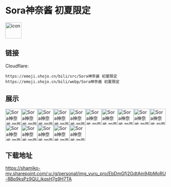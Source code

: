 # Sora神奈酱 初夏限定
<img src="https://emoji.shojo.cn/bili/src/Sora神奈酱 初夏限定/icon.png" width="50" height="50" alt="icon">

## 链接
Cloudflare:
```
https://emoji.shojo.cn/bili/src/Sora神奈酱 初夏限定
https://emoji.shojo.cn/bili/webp/Sora神奈酱 初夏限定
```
## 展示
<img src="https://emoji.shojo.cn/bili/src/Sora神奈酱 初夏限定/Sora神奈酱 初夏限定-无语.png" width="50" height="50" alt="Sora神奈酱 初夏限定-无语"><img src="https://emoji.shojo.cn/bili/src/Sora神奈酱 初夏限定/Sora神奈酱 初夏限定-超凶.png" width="50" height="50" alt="Sora神奈酱 初夏限定-超凶"><img src="https://emoji.shojo.cn/bili/src/Sora神奈酱 初夏限定/Sora神奈酱 初夏限定-投币.png" width="50" height="50" alt="Sora神奈酱 初夏限定-投币"><img src="https://emoji.shojo.cn/bili/src/Sora神奈酱 初夏限定/Sora神奈酱 初夏限定-摸鱼.png" width="50" height="50" alt="Sora神奈酱 初夏限定-摸鱼"><img src="https://emoji.shojo.cn/bili/src/Sora神奈酱 初夏限定/Sora神奈酱 初夏限定-疑问.png" width="50" height="50" alt="Sora神奈酱 初夏限定-疑问"><img src="https://emoji.shojo.cn/bili/src/Sora神奈酱 初夏限定/Sora神奈酱 初夏限定-累了.png" width="50" height="50" alt="Sora神奈酱 初夏限定-累了"><img src="https://emoji.shojo.cn/bili/src/Sora神奈酱 初夏限定/Sora神奈酱 初夏限定-好耶.png" width="50" height="50" alt="Sora神奈酱 初夏限定-好耶"><img src="https://emoji.shojo.cn/bili/src/Sora神奈酱 初夏限定/Sora神奈酱 初夏限定-缓冲.png" width="50" height="50" alt="Sora神奈酱 初夏限定-缓冲"><img src="https://emoji.shojo.cn/bili/src/Sora神奈酱 初夏限定/Sora神奈酱 初夏限定-笔芯.png" width="50" height="50" alt="Sora神奈酱 初夏限定-笔芯"><img src="https://emoji.shojo.cn/bili/src/Sora神奈酱 初夏限定/Sora神奈酱 初夏限定-啊这.png" width="50" height="50" alt="Sora神奈酱 初夏限定-啊这"><img src="https://emoji.shojo.cn/bili/src/Sora神奈酱 初夏限定/Sora神奈酱 初夏限定-BYE.png" width="50" height="50" alt="Sora神奈酱 初夏限定-BYE"><img src="https://emoji.shojo.cn/bili/src/Sora神奈酱 初夏限定/Sora神奈酱 初夏限定-达咩.png" width="50" height="50" alt="Sora神奈酱 初夏限定-达咩"><img src="https://emoji.shojo.cn/bili/src/Sora神奈酱 初夏限定/Sora神奈酱 初夏限定-啊.png" width="50" height="50" alt="Sora神奈酱 初夏限定-啊"><img src="https://emoji.shojo.cn/bili/src/Sora神奈酱 初夏限定/Sora神奈酱 初夏限定-哭哭.png" width="50" height="50" alt="Sora神奈酱 初夏限定-哭哭"><img src="https://emoji.shojo.cn/bili/src/Sora神奈酱 初夏限定/Sora神奈酱 初夏限定-喵.png" width="50" height="50" alt="Sora神奈酱 初夏限定-喵">

## 下载地址

https://shamiko-my.sharepoint.com/:u:/g/personal/img_yuru_pro/EbDmGfj2GdtAjn94bMoRU-8Bp9ksPz9QU_ikqsH7g9H7TA